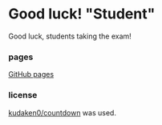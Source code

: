 # Good luck! "Student"
Good luck, students taking the exam!

### pages
[GitHub pages](https://choko1229.github.io/goodluck-student/)

### license
[kudaken0/countdown](https://github.com/kudaken0/countdown) was used.

